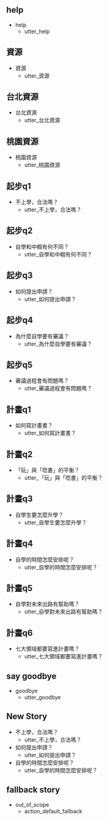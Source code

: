 ## help
* help
  - utter_help

## 資源
* 資源
  - utter_資源

## 台北資源
* 台北資源
  - utter_台北資源

## 桃園資源
* 桃園資源
  - utter_桃園資源

## 起步q1
* 不上學，合法嗎？
  - utter_不上學，合法嗎？

## 起步q2
* 自學和中輟有何不同？
  - utter_自學和中輟有何不同？

## 起步q3
* 如何提出申請？
  - utter_如何提出申請？

## 起步q4
* 為什麼自學要有審議？
  - utter_為什麼自學要有審議？

## 起步q5
* 審議過程會有問題嗎？
  - utter_審議過程會有問題嗎？

## 計畫q1
* 如何寫計畫書？
  - utter_如何寫計畫書？

## 計畫q2
* 「玩」與「唸書」的平衡？
  - utter_「玩」與「唸書」的平衡？

## 計畫q3
* 自學生要怎麼升學？
  - utter_自學生要怎麼升學？

## 計畫q4
* 自學的時間怎麼安排呢？
  - utter_自學的時間怎麼安排呢？

## 計畫q5
* 自學對未來出路有幫助嗎？
  - utter_自學對未來出路有幫助嗎？

## 計畫q6
* 七大領域都要寫進計畫嗎？
  - utter_七大領域都要寫進計畫嗎？

## say goodbye
* goodbye
  - utter_goodbye

## New Story
* 不上學，合法嗎？
    - utter_不上學，合法嗎？
* 如何提出申請？
    - utter_如何提出申請？
* 自學的時間怎麼安排呢？
    - utter_自學的時間怎麼安排呢？

## fallback story
* out_of_scope
  - action_default_fallback